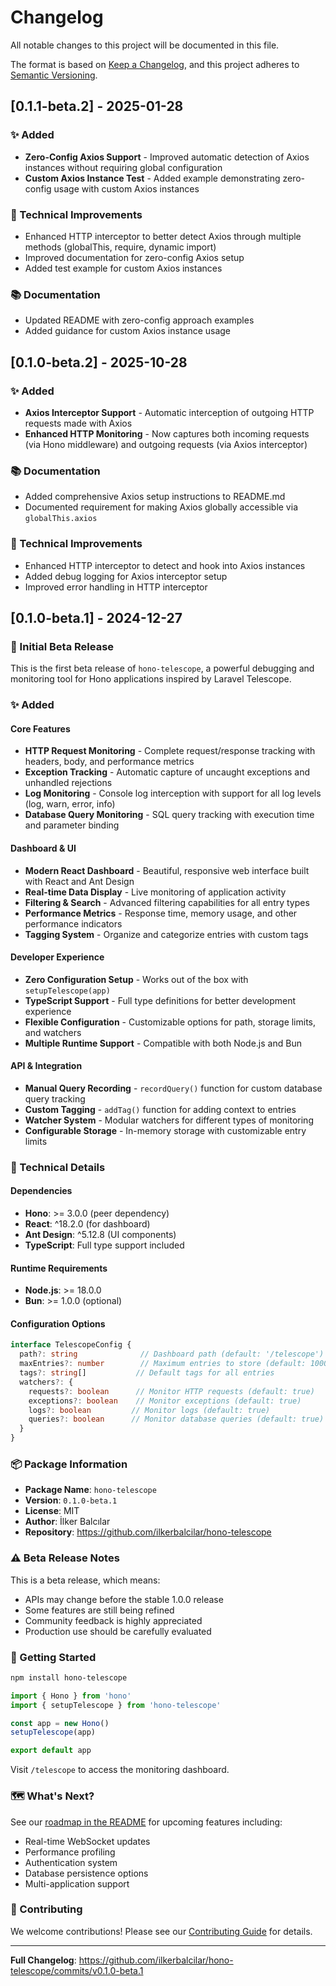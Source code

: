 # Changelog

All notable changes to this project will be documented in this file.

The format is based on [Keep a Changelog](https://keepachangelog.com/en/1.0.0/),
and this project adheres to [Semantic Versioning](https://semver.org/spec/v2.0.0.html).

## [0.1.1-beta.2] - 2025-01-28

### ✨ Added
- **Zero-Config Axios Support** - Improved automatic detection of Axios instances without requiring global configuration
- **Custom Axios Instance Test** - Added example demonstrating zero-config usage with custom Axios instances

### 🔧 Technical Improvements
- Enhanced HTTP interceptor to better detect Axios through multiple methods (globalThis, require, dynamic import)
- Improved documentation for zero-config Axios setup
- Added test example for custom Axios instances

### 📚 Documentation
- Updated README with zero-config approach examples
- Added guidance for custom Axios instance usage

## [0.1.0-beta.2] - 2025-10-28

### ✨ Added
- **Axios Interceptor Support** - Automatic interception of outgoing HTTP requests made with Axios
- **Enhanced HTTP Monitoring** - Now captures both incoming requests (via Hono middleware) and outgoing requests (via Axios interceptor)

### 📚 Documentation
- Added comprehensive Axios setup instructions to README.md
- Documented requirement for making Axios globally accessible via `globalThis.axios`

### 🔧 Technical Improvements
- Enhanced HTTP interceptor to detect and hook into Axios instances
- Added debug logging for Axios interceptor setup
- Improved error handling in HTTP interceptor

## [0.1.0-beta.1] - 2024-12-27

### 🎉 Initial Beta Release

This is the first beta release of `hono-telescope`, a powerful debugging and monitoring tool for Hono applications inspired by Laravel Telescope.

### ✨ Added

#### Core Features
- **HTTP Request Monitoring** - Complete request/response tracking with headers, body, and performance metrics
- **Exception Tracking** - Automatic capture of uncaught exceptions and unhandled rejections
- **Log Monitoring** - Console log interception with support for all log levels (log, warn, error, info)
- **Database Query Monitoring** - SQL query tracking with execution time and parameter binding

#### Dashboard & UI
- **Modern React Dashboard** - Beautiful, responsive web interface built with React and Ant Design
- **Real-time Data Display** - Live monitoring of application activity
- **Filtering & Search** - Advanced filtering capabilities for all entry types
- **Performance Metrics** - Response time, memory usage, and other performance indicators
- **Tagging System** - Organize and categorize entries with custom tags

#### Developer Experience
- **Zero Configuration Setup** - Works out of the box with `setupTelescope(app)`
- **TypeScript Support** - Full type definitions for better development experience
- **Flexible Configuration** - Customizable options for path, storage limits, and watchers
- **Multiple Runtime Support** - Compatible with both Node.js and Bun

#### API & Integration
- **Manual Query Recording** - `recordQuery()` function for custom database query tracking
- **Custom Tagging** - `addTag()` function for adding context to entries
- **Watcher System** - Modular watchers for different types of monitoring
- **Configurable Storage** - In-memory storage with customizable entry limits

### 🔧 Technical Details

#### Dependencies
- **Hono**: >= 3.0.0 (peer dependency)
- **React**: ^18.2.0 (for dashboard)
- **Ant Design**: ^5.12.8 (UI components)
- **TypeScript**: Full type support included

#### Runtime Requirements
- **Node.js**: >= 18.0.0
- **Bun**: >= 1.0.0 (optional)

#### Configuration Options
```typescript
interface TelescopeConfig {
  path?: string              // Dashboard path (default: '/telescope')
  maxEntries?: number        // Maximum entries to store (default: 1000)
  tags?: string[]           // Default tags for all entries
  watchers?: {
    requests?: boolean      // Monitor HTTP requests (default: true)
    exceptions?: boolean    // Monitor exceptions (default: true)
    logs?: boolean         // Monitor logs (default: true)
    queries?: boolean      // Monitor database queries (default: true)
  }
}
```

### 📦 Package Information

- **Package Name**: `hono-telescope`
- **Version**: `0.1.0-beta.1`
- **License**: MIT
- **Author**: İlker Balcılar
- **Repository**: https://github.com/ilkerbalcilar/hono-telescope

### ⚠️ Beta Release Notes

This is a beta release, which means:
- APIs may change before the stable 1.0.0 release
- Some features are still being refined
- Community feedback is highly appreciated
- Production use should be carefully evaluated

### 🚀 Getting Started

```bash
npm install hono-telescope
```

```typescript
import { Hono } from 'hono'
import { setupTelescope } from 'hono-telescope'

const app = new Hono()
setupTelescope(app)

export default app
```

Visit `/telescope` to access the monitoring dashboard.

### 🗺️ What's Next?

See our [roadmap in the README](README.md#-roadmap) for upcoming features including:
- Real-time WebSocket updates
- Performance profiling
- Authentication system
- Database persistence options
- Multi-application support

### 🤝 Contributing

We welcome contributions! Please see our [Contributing Guide](README.md#-contributing) for details.

---

**Full Changelog**: https://github.com/ilkerbalcilar/hono-telescope/commits/v0.1.0-beta.1